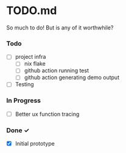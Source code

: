 # TODO.md

So much to do! But is any of it worthwhile?

### Todo

- [ ] project infra
  - [ ] nix flake
  - [ ] github action running test
  - [ ] github action generating demo output
- [ ] Testing 

### In Progress

- [ ] Better ux function tracing

### Done ✓

- [x] Initial prototype
